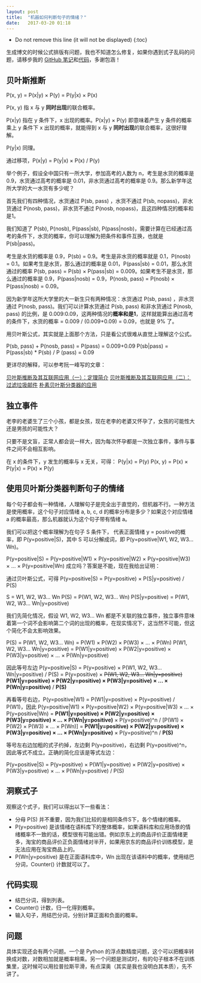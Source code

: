 ```yaml
---
layout: post
title:  "机器如何判断句子的情绪？"
date:   2017-03-20 01:18
---
```


* Do not remove this line (it will not be displayed) 
{:toc}

生成博文的时候公式排版有问题，我也不知道怎么修复，如果你遇到式子乱码的问题，请移步我的 [GitHub 笔记](https://github.com/iewaij/machine-learning-lab/blob/master/Naive_Bayes/note/Naive_Emo_Bayes_Notes.ipynb)和[代码](https://github.com/iewaij/machine-learning-lab/blob/master/Naive_Bayes/code/Naive_Emo_Bayes.ipynb)，多谢包涵！

## 贝叶斯推断
P(x, y) = P(x|y) × P(y) = P(y|x) × P(x)

P(x, y) 指 x 与 y **同时出现**的联合概率。

P(x|y) 指在 y 条件下，x 出现的概率。P(x|y) × P(y) 即意味着产生 y 条件的概率乘上 y 条件下 x 出现的概率，就能得到 x 与 y **同时出现**的联合概率，这很好理解。

P(y|x) 同理。

通过移项，P(x|y) = P(y|x) × P(x)  /  P(y)

举个例子，假设全中国只有一所大学，参加高考的人数为 n，考生是水货的概率是 0.9，水货通过高考的概率是 0.01，非水货通过高考的概率是 0.9。那么新学年这所大学的大一水货有多少呢？

首先我们有四种情况，水货通过 P(sb, pass) ，水货不通过  P(sb, nopass)，非水货通过 P(nosb, pass)，非水货不通过  P(nosb, nopass)，且这四种情况的概率和是1。

我们知道了 P(sb), P(nosb), P(pass|sb), P(pass|nosb)，需要计算在已经通过高考的条件下，水货的概率，你可以理解为把条件和事件互换，也就是 P(sb|pass)。

考生是水货的概率是 0.9，P(sb) = 0.9。考生是非水货的概率就是 0.1，P(nosb) = 0.1。如果考生是水货，那么通过的概率是 0.01，P(pass|sb) = 0.01，那么水货通过的概率 P(sb, pass) = P(sb) × P(pass|sb) = 0.009。如果考生不是水货，那么通过的概率是 0.9，P(pass|nosb) = 0.9，P(nosb, pass) = P(nosb) × P(pass|nosb) = 0.09。

因为新学年这所大学里的大一新生只有两种情况：水货通过 P(sb, pass) ，非水货通过 P(nosb, pass)。我们可以计算水货通过 P(sb, pass) 和非水货通过 P(nosb, pass) 的比例，是 0.009:0.09，这两种情况的**概率和是1**，这样就能算出通过高考的条件下，水货的概率 = 0.009 / (0.009+0.09) = 0.09，也就是 9% 了。

用贝叶斯公式，其实就是上面那个方法，只是看公式很难从直觉上理解这个公式。

P(sb, pass) + P(nosb, pass) = P(pass) = 0.009+0.09
P(sb|pass) = P(pass|sb) * P(sb) / P (pass)  = 0.09

更详尽的解释，可以参考阮一峰写的文章：

[贝叶斯推断及其互联网应用（一）：定理简介](http://www.ruanyifeng.com/blog/2011/08/bayesian_inference_part_one.html)
[贝叶斯推断及其互联网应用（二）：过滤垃圾邮件](http://www.ruanyifeng.com/blog/2011/08/bayesian_inference_part_two.html)
[朴素贝叶斯分类器的应用](http://www.ruanyifeng.com/blog/2013/12/naive_bayes_classifier.html) 

## 独立事件
老李的老婆生了三个小孩，都是女孩，现在老李的老婆又怀孕了，女孩的可能性大还是男孩的可能性大？

只要不是文盲，正常人都会说一样大，因为每次怀孕都是一次独立事件，事件与事件之间不会相互影响。

在 x 的条件下，y 发生的概率与 x 无关，可得：
P(y|x) = P(y)
P(x, y) = P(x) × P(y|x) = P(x) × P(y)

## 使用贝叶斯分类器判断句子的情绪
每个句子都会有一种情绪，人理解句子是完全出于直觉的，但机器不行。一种方法是使用概率，这个句子对应情绪 a, b, c, d 的概率分布是多少？如果这个对应情绪 a 的概率最高，那么机器就认为这个句子带有情绪 a。

我们可以把这个概率理解为在句子 S 条件下， 代表正面情绪 y = positive的概率，即 P(y=positive|S)，其中 S 可以分解成词，即 P(y=positive|W1, W2, W3… Wn)。

P(y=positive|S) = P(y=positive|W1) × P(y=positive|W2) × P(y=positive|W3) × … × P(y=positive|Wn) 成立吗？答案是不能，现在我给出证明：

通过贝叶斯公式，可得
P(y=positive|S) = P(y=positive) × P(S|y=positive) / P(S)

S = W1, W2, W3… Wn
P(S) = P(W1, W2, W3… Wn)
P(S|y=positive) = P(W1, W2, W3… Wn|y=positive)

我们先简化情况，假设 W1, W2, W3… Wn 都是不关联的独立事件，独立事件意味着第一个词不会影响第二个词的出现的概率，在现实情况下，这当然不可能，但这个简化不会太影响效果。

P(S) = P(W1, W2, W3… Wn) = P(W1) × P(W2) × P(W3) × … × P(Wn)
P(W1, W2, W3… Wn|y=positive) = P(W1|y=positive) × P(W2|y=positive) × P(W3|y=positive) × … × P(Wn|y=positive)

因此等号左边 P(y=positive|S) = P(y=positive) × P(W1, W2, W3… Wn|y=positive) / P(S) = P(y=positive) × ~~P(W1, W2, W3… Wn|y=positive)~~ **P(W1|y=positive) × P(W2|y=positive) × P(W3|y=positive) × … × P(Wn|y=positive)** / **P(S)**

再看等号右边，P(y=positive|W1) = P(W1|y=positive) × P(y=positive) / P(W1)，因此 P(y=positive|W1) × P(y=positive|W2) × P(y=positive|W3) × … × P(y=positive|Wn) = **P(W1|y=positive) × P(W2|y=positive) × P(W3|y=positive) × … × P(Wn|y=positive)** × P(y=positive)^n / [P(W1) × P(W2) × P(W3) × … × P(Wn)] = **P(W1|y=positive) × P(W2|y=positive) × P(W3|y=positive) × … × P(Wn|y=positive)** × P(y=positive)^n / **P(S)**

等号左右边加粗的式子约掉，左边剩 P(y=positive)，右边剩 P(y=positive)^n，因此等式不成立。正确的简化应该是等式左边：

P(y=positive|S) = P(y=positive) × P(W1|y=positive) × P(W2|y=positive) × P(W3|y=positive) × … × P(Wn|y=positive) / P(S)

## 洞察式子
观察这个式子，我们可以得出以下一些看法：
- 分母 P(S) 并不重要，因为我们比较的是相同条件S下，各个情绪的概率。
- P(y=positive) 是该情绪在语料库下的整体概率，如果语料库和应用场景的情绪概率不一致的话，模型很有可能出错。例如京东上的商品评价正面情绪更多，淘宝的商品评价正负面情绪对半开，如果用京东的商品评价训练模型，是无法应用在淘宝商品上的。
- P(Wn|y=positive) 是在正面语料库中，Wn 出现在该语料中的概率，使用结巴分词，Counter() 计数就可以了。

## 代码实现
- 结巴分词，得到列表。
- Counter() 计数，归一化得到概率。
- 输入句子，用结巴分词，分别计算正面和负面的概率。

## 问题
具体实现还会有两个问题。一个是 Python 的浮点数精度问题，这个可以把概率转换成对数，对数相加就是概率相乘。另一个问题是测试时，有的句子根本不在训练集里，这时候可以用拉普拉斯平滑，有点深奥（其实是我也没明白其本质），先不讲了。
